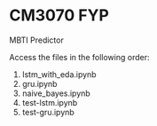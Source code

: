 # CM3070 FYP
MBTI Predictor

Access the files in the following order:
1. lstm_with_eda.ipynb
2. gru.ipynb
3. naive_bayes.ipynb
4. test-lstm.ipynb
5. test-gru.ipynb
